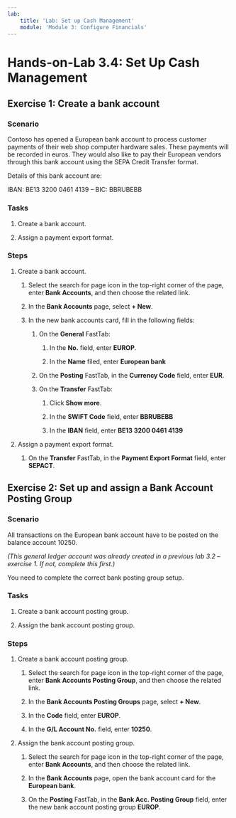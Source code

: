 ```yaml
---
lab:
    title: 'Lab: Set up Cash Management'
    module: 'Module 3: Configure Financials'
---
```


Hands-on-Lab 3.4: Set Up Cash Management
========================================

Exercise 1: Create a bank account
---------------------------------

### Scenario

Contoso has opened a European bank account to process customer payments of their
web shop computer hardware sales. These payments will be recorded in euros. They
would also like to pay their European vendors through this bank account using
the SEPA Credit Transfer format.

Details of this bank account are:

IBAN: BE13 3200 0461 4139 – BIC: BBRUBEBB

### **Tasks**

1.  Create a bank account.

2.  Assign a payment export format.

### Steps

1.  Create a bank account.

    1.  Select the search for page icon in the top-right corner of the page,
        enter **Bank Accounts**, and then choose the related link.

    2.  In the **Bank Accounts** page, select **+ New**.

    3.  In the new bank accounts card, fill in the following fields:

        1.  On the **General** FastTab:

            1.  In the **No.** field, enter **EUROP**.

            2.  In the **Name** filed, enter **European bank**

        2.  On the **Posting** FastTab, in the **Currency Code** field, enter
            **EUR**.

        3.  On the **Transfer** FastTab:

            1.  Click **Show more**.

            2.  In the **SWIFT Code** field, enter **BBRUBEBB**

            3.  In the **IBAN** field, enter **BE13 3200 0461 4139**

2.  Assign a payment export format.

    1.  On the **Transfer** FastTab, in the **Payment Export Format** field,
        enter **SEPACT**.

Exercise 2: Set up and assign a Bank Account Posting Group
----------------------------------------------------------

### Scenario

All transactions on the European bank account have to be posted on the balance
account 10250.

*(This general ledger account was already created in a previous lab 3.2 –
exercise 1. If not, complete this first.)*

You need to complete the correct bank posting group setup.

### Tasks

1.  Create a bank account posting group.

2.  Assign the bank account posting group.

### Steps

1.  Create a bank account posting group.

    1.  Select the search for page icon in the top-right corner of the page,
        enter **Bank Accounts Posting Group**, and then choose the related link.

    2.  In the **Bank Accounts Posting Groups** page, select **+ New**.

    3.  In the **Code** field, enter **EUROP**.

    4.  In the **G/L Account No.** field, enter **10250**.

2.  Assign the bank account posting group.

    1.  Select the search for page icon in the top-right corner of the page,
        enter **Bank Accounts**, and then choose the related link.

    2.  In the **Bank Accounts** page, open the bank account card for the
        **European bank**.

    3.  On the **Posting** FastTab, in the **Bank Acc. Posting Group** field,
        enter the new bank account posting group **EUROP**.
